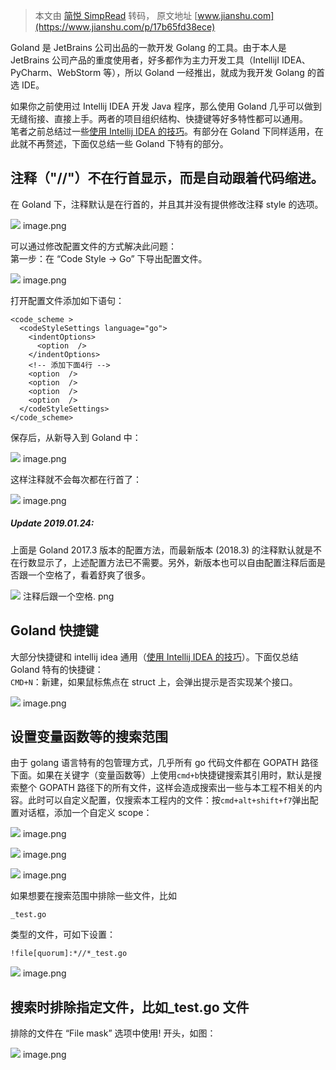 > 本文由 [简悦 SimpRead](http://ksria.com/simpread/) 转码， 原文地址 [www.jianshu.com](https://www.jianshu.com/p/17b65fd38ece)

Goland 是 JetBrains 公司出品的一款开发 Golang 的工具。由于本人是 JetBrains 公司产品的重度使用者，好多都作为主力开发工具（IntellijI IDEA、PyCharm、WebStorm 等），所以 Goland 一经推出，就成为我开发 Golang 的首选 IDE。

如果你之前使用过 Intellij IDEA 开发 Java 程序，那么使用 Goland 几乎可以做到无缝衔接、直接上手。两者的项目组织结构、快捷键等好多特性都可以通用。  
笔者之前总结过一些[使用 Intellij IDEA 的技巧](https://www.jianshu.com/p/e226c085ce69)。有部分在 Goland 下同样适用，在此就不再赘述，下面仅总结一些 Goland 下特有的部分。

注释（"//"）不在行首显示，而是自动跟着代码缩进。
--------------------------

在 Goland 下，注释默认是在行首的，并且其并没有提供修改注释 style 的选项。

![](http://upload-images.jianshu.io/upload_images/54256-861c00f4ed7d937b.png) image.png

可以通过修改配置文件的方式解决此问题：  
第一步：在 “Code Style -> Go” 下导出配置文件。

![](http://upload-images.jianshu.io/upload_images/54256-af4737b6b9e2fe99.png) image.png

打开配置文件添加如下语句：

```
<code_scheme >
  <codeStyleSettings language="go">
    <indentOptions>
      <option  />
    </indentOptions>
    <!-- 添加下面4行 -->
    <option  />
    <option  />
    <option  />
    <option  />
  </codeStyleSettings>
</code_scheme>
```

保存后，从新导入到 Goland 中：

![](http://upload-images.jianshu.io/upload_images/54256-89310b38d2a779e1.png) image.png

这样注释就不会每次都在行首了：

![](http://upload-images.jianshu.io/upload_images/54256-208518e370d728eb.png) image.png

##### Update 2019.01.24:

上面是 Goland 2017.3 版本的配置方法，而最新版本 (2018.3) 的注释默认就是不在行数显示了，上述配置方法已不需要。另外，新版本也可以自由配置注释后面是否跟一个空格了，看着舒爽了很多。

![](http://upload-images.jianshu.io/upload_images/54256-805290a90a765d64.png) 注释后跟一个空格. png

Goland 快捷键
----------

大部分快捷键和 intellij idea 通用（[使用 Intellij IDEA 的技巧](https://www.jianshu.com/p/e226c085ce69)）。下面仅总结 Goland 特有的快捷键：  
`CMD+N`：新建，如果鼠标焦点在 struct 上，会弹出提示是否实现某个接口。  

![](http://upload-images.jianshu.io/upload_images/54256-f430c54d82d7053e.png) image.png

设置变量函数等的搜索范围
------------

由于 golang 语言特有的包管理方式，几乎所有 go 代码文件都在 GOPATH 路径下面。如果在关键字（变量函数等）上使用`cmd+b`快捷键搜索其引用时，默认是搜索整个 GOPATH 路径下的所有文件，这样会造成搜索出一些与本工程不相关的内容。此时可以自定义配置，仅搜索本工程内的文件：按`cmd+alt+shift+f7`弹出配置对话框，添加一个自定义 scope：  

![](http://upload-images.jianshu.io/upload_images/54256-0cbc3d6642a27b9b.png) image.png

![](http://upload-images.jianshu.io/upload_images/54256-426e2cacf9d53fce.png) image.png

![](http://upload-images.jianshu.io/upload_images/54256-d729df18aa108d24.png) image.png

如果想要在搜索范围中排除一些文件，比如

`_test.go`

类型的文件，可如下设置：

```
!file[quorum]:*//*_test.go
```

![](http://upload-images.jianshu.io/upload_images/54256-279168a7ebee153d.png) image.png

搜索时排除指定文件，比如_test.go 文件
-----------------------

排除的文件在 “File mask” 选项中使用! 开头，如图：

![](http://upload-images.jianshu.io/upload_images/54256-a6b5cf68f8250ad3.png) image.png